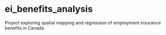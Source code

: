 # ei_benefits_analysis
Project exploring spatial mapping and regression of employment insurance benefits in Canada
